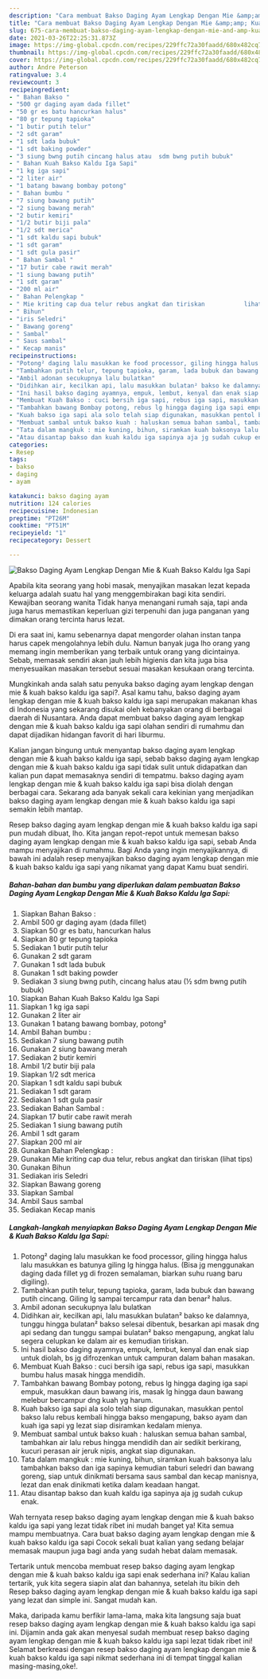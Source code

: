 ```yaml
---
description: "Cara membuat Bakso Daging Ayam Lengkap Dengan Mie &amp;amp; Kuah Bakso Kaldu Iga Sapi yang nikmat dan Mudah Dibuat"
title: "Cara membuat Bakso Daging Ayam Lengkap Dengan Mie &amp;amp; Kuah Bakso Kaldu Iga Sapi yang nikmat dan Mudah Dibuat"
slug: 675-cara-membuat-bakso-daging-ayam-lengkap-dengan-mie-and-amp-kuah-bakso-kaldu-iga-sapi-yang-nikmat-dan-mudah-dibuat
date: 2021-03-26T22:25:31.873Z
image: https://img-global.cpcdn.com/recipes/229ffc72a30faadd/680x482cq70/bakso-daging-ayam-lengkap-dengan-mie-kuah-bakso-kaldu-iga-sapi-foto-resep-utama.jpg
thumbnail: https://img-global.cpcdn.com/recipes/229ffc72a30faadd/680x482cq70/bakso-daging-ayam-lengkap-dengan-mie-kuah-bakso-kaldu-iga-sapi-foto-resep-utama.jpg
cover: https://img-global.cpcdn.com/recipes/229ffc72a30faadd/680x482cq70/bakso-daging-ayam-lengkap-dengan-mie-kuah-bakso-kaldu-iga-sapi-foto-resep-utama.jpg
author: Andre Peterson
ratingvalue: 3.4
reviewcount: 3
recipeingredient:
- " Bahan Bakso "
- "500 gr daging ayam dada fillet"
- "50 gr es batu hancurkan halus"
- "80 gr tepung tapioka"
- "1 butir putih telur"
- "2 sdt garam"
- "1 sdt lada bubuk"
- "1 sdt baking powder"
- "3 siung bwng putih cincang halus atau  sdm bwng putih bubuk"
- " Bahan Kuah Bakso Kaldu Iga Sapi"
- "1 kg iga sapi"
- "2 liter air"
- "1 batang bawang bombay potong"
- " Bahan bumbu "
- "7 siung bawang putih"
- "2 siung bawang merah"
- "2 butir kemiri"
- "1/2 butir biji pala"
- "1/2 sdt merica"
- "1 sdt kaldu sapi bubuk"
- "1 sdt garam"
- "1 sdt gula pasir"
- " Bahan Sambal "
- "17 butir cabe rawit merah"
- "1 siung bawang putih"
- "1 sdt garam"
- "200 ml air"
- " Bahan Pelengkap "
- " Mie kriting cap dua telur rebus angkat dan tiriskan           lihat tips"
- " Bihun"
- "iris Seledri"
- " Bawang goreng"
- " Sambal"
- " Saus sambal"
- " Kecap manis"
recipeinstructions:
- "Potong² daging lalu masukkan ke food processor, giling hingga halus lalu masukkan es batunya giling lg hingga halus. (Bisa jg menggunakan daging dada fillet yg di frozen semalaman, biarkan suhu ruang baru digiling)."
- "Tambahkan putih telur, tepung tapioka, garam, lada bubuk dan bawang putih cincang. Giling lg sampai tercampur rata dan benar² halus."
- "Ambil adonan secukupnya lalu bulatkan"
- "Didihkan air, kecilkan api, lalu masukkan bulatan² bakso ke dalamnya, tunggu hingga bulatan² bakso selesai dibentuk, besarkan api masak dng api sedang dan tunggu sampai bulatan² bakso mengapung, angkat lalu segera celupkan ke dalam air es kemudian tiriskan."
- "Ini hasil bakso daging ayamnya, empuk, lembut, kenyal dan enak siap untuk diolah, bs jg difrozenkan untuk campuran dalam bahan masakan."
- "Membuat Kuah Bakso : cuci bersih iga sapi, rebus iga sapi, masukkan bumbu halus masak hingga mendidih."
- "Tambahkan bawang Bombay potong, rebus lg hingga daging iga sapi empuk, masukkan daun bawang iris, masak lg hingga daun bawang melebur bercampur dng kuah yg harum."
- "Kuah bakso iga sapi ala solo telah siap digunakan, masukkan pentol bakso lalu rebus kembali hingga bakso mengapung, bakso ayam dan kuah iga sapi yg lezat siap disiramkan kedalam mienya."
- "Membuat sambal untuk bakso kuah : haluskan semua bahan sambal, tambahkan air lalu rebus hingga mendidih dan air sedikit berkirang, kucuri perasan air jeruk nipis, angkat siap digunakan."
- "Tata dalam mangkuk : mie kuning, bihun, siramkan kuah baksonya lalu tambahkan bakso dan iga sapinya kemudian taburi seledri dan bawang goreng, siap untuk dinikmati bersama saus sambal dan kecap manisnya, lezat dan enak dinikmati ketika dalam keadaan hangat."
- "Atau disantap bakso dan kuah kaldu iga sapinya aja jg sudah cukup enak."
categories:
- Resep
tags:
- bakso
- daging
- ayam

katakunci: bakso daging ayam 
nutrition: 124 calories
recipecuisine: Indonesian
preptime: "PT26M"
cooktime: "PT51M"
recipeyield: "1"
recipecategory: Dessert

---
```



![Bakso Daging Ayam Lengkap Dengan Mie &amp; Kuah Bakso Kaldu Iga Sapi](https://img-global.cpcdn.com/recipes/229ffc72a30faadd/680x482cq70/bakso-daging-ayam-lengkap-dengan-mie-kuah-bakso-kaldu-iga-sapi-foto-resep-utama.jpg)

Apabila kita seorang yang hobi masak, menyajikan masakan lezat kepada keluarga adalah suatu hal yang menggembirakan bagi kita sendiri. Kewajiban seorang  wanita Tidak hanya menangani rumah saja, tapi anda juga harus memastikan keperluan gizi terpenuhi dan juga panganan yang dimakan orang tercinta harus lezat.

Di era  saat ini, kamu sebenarnya dapat mengorder olahan instan tanpa harus capek mengolahnya lebih dulu. Namun banyak juga lho orang yang memang ingin memberikan yang terbaik untuk orang yang dicintainya. Sebab, memasak sendiri akan jauh lebih higienis dan kita juga bisa menyesuaikan masakan tersebut sesuai masakan kesukaan orang tercinta. 



Mungkinkah anda salah satu penyuka bakso daging ayam lengkap dengan mie &amp; kuah bakso kaldu iga sapi?. Asal kamu tahu, bakso daging ayam lengkap dengan mie &amp; kuah bakso kaldu iga sapi merupakan makanan khas di Indonesia yang sekarang disukai oleh kebanyakan orang di berbagai daerah di Nusantara. Anda dapat membuat bakso daging ayam lengkap dengan mie &amp; kuah bakso kaldu iga sapi olahan sendiri di rumahmu dan dapat dijadikan hidangan favorit di hari liburmu.

Kalian jangan bingung untuk menyantap bakso daging ayam lengkap dengan mie &amp; kuah bakso kaldu iga sapi, sebab bakso daging ayam lengkap dengan mie &amp; kuah bakso kaldu iga sapi tidak sulit untuk didapatkan dan kalian pun dapat memasaknya sendiri di tempatmu. bakso daging ayam lengkap dengan mie &amp; kuah bakso kaldu iga sapi bisa diolah dengan berbagai cara. Sekarang ada banyak sekali cara kekinian yang menjadikan bakso daging ayam lengkap dengan mie &amp; kuah bakso kaldu iga sapi semakin lebih mantap.

Resep bakso daging ayam lengkap dengan mie &amp; kuah bakso kaldu iga sapi pun mudah dibuat, lho. Kita jangan repot-repot untuk memesan bakso daging ayam lengkap dengan mie &amp; kuah bakso kaldu iga sapi, sebab Anda mampu menyajikan di rumahmu. Bagi Anda yang ingin menyajikannya, di bawah ini adalah resep menyajikan bakso daging ayam lengkap dengan mie &amp; kuah bakso kaldu iga sapi yang nikamat yang dapat Kamu buat sendiri.

<!--inarticleads1-->

##### Bahan-bahan dan bumbu yang diperlukan dalam pembuatan Bakso Daging Ayam Lengkap Dengan Mie &amp; Kuah Bakso Kaldu Iga Sapi:

1. Siapkan  Bahan Bakso :
1. Ambil 500 gr daging ayam (dada fillet)
1. Siapkan 50 gr es batu, hancurkan halus
1. Siapkan 80 gr tepung tapioka
1. Sediakan 1 butir putih telur
1. Gunakan 2 sdt garam
1. Gunakan 1 sdt lada bubuk
1. Gunakan 1 sdt baking powder
1. Sediakan 3 siung bwng putih, cincang halus atau (½ sdm bwng putih bubuk)
1. Siapkan  Bahan Kuah Bakso Kaldu Iga Sapi
1. Siapkan 1 kg iga sapi
1. Gunakan 2 liter air
1. Gunakan 1 batang bawang bombay, potong²
1. Ambil  Bahan bumbu :
1. Sediakan 7 siung bawang putih
1. Gunakan 2 siung bawang merah
1. Sediakan 2 butir kemiri
1. Ambil 1/2 butir biji pala
1. Siapkan 1/2 sdt merica
1. Siapkan 1 sdt kaldu sapi bubuk
1. Sediakan 1 sdt garam
1. Sediakan 1 sdt gula pasir
1. Sediakan  Bahan Sambal :
1. Siapkan 17 butir cabe rawit merah
1. Sediakan 1 siung bawang putih
1. Ambil 1 sdt garam
1. Siapkan 200 ml air
1. Gunakan  Bahan Pelengkap :
1. Gunakan  Mie kriting cap dua telur, rebus angkat dan tiriskan           (lihat tips)
1. Gunakan  Bihun
1. Sediakan iris Seledri
1. Siapkan  Bawang goreng
1. Siapkan  Sambal
1. Ambil  Saus sambal
1. Sediakan  Kecap manis




<!--inarticleads2-->

##### Langkah-langkah menyiapkan Bakso Daging Ayam Lengkap Dengan Mie &amp; Kuah Bakso Kaldu Iga Sapi:

1. Potong² daging lalu masukkan ke food processor, giling hingga halus lalu masukkan es batunya giling lg hingga halus. (Bisa jg menggunakan daging dada fillet yg di frozen semalaman, biarkan suhu ruang baru digiling).
1. Tambahkan putih telur, tepung tapioka, garam, lada bubuk dan bawang putih cincang. Giling lg sampai tercampur rata dan benar² halus.
1. Ambil adonan secukupnya lalu bulatkan
1. Didihkan air, kecilkan api, lalu masukkan bulatan² bakso ke dalamnya, tunggu hingga bulatan² bakso selesai dibentuk, besarkan api masak dng api sedang dan tunggu sampai bulatan² bakso mengapung, angkat lalu segera celupkan ke dalam air es kemudian tiriskan.
1. Ini hasil bakso daging ayamnya, empuk, lembut, kenyal dan enak siap untuk diolah, bs jg difrozenkan untuk campuran dalam bahan masakan.
1. Membuat Kuah Bakso : cuci bersih iga sapi, rebus iga sapi, masukkan bumbu halus masak hingga mendidih.
1. Tambahkan bawang Bombay potong, rebus lg hingga daging iga sapi empuk, masukkan daun bawang iris, masak lg hingga daun bawang melebur bercampur dng kuah yg harum.
1. Kuah bakso iga sapi ala solo telah siap digunakan, masukkan pentol bakso lalu rebus kembali hingga bakso mengapung, bakso ayam dan kuah iga sapi yg lezat siap disiramkan kedalam mienya.
1. Membuat sambal untuk bakso kuah : haluskan semua bahan sambal, tambahkan air lalu rebus hingga mendidih dan air sedikit berkirang, kucuri perasan air jeruk nipis, angkat siap digunakan.
1. Tata dalam mangkuk : mie kuning, bihun, siramkan kuah baksonya lalu tambahkan bakso dan iga sapinya kemudian taburi seledri dan bawang goreng, siap untuk dinikmati bersama saus sambal dan kecap manisnya, lezat dan enak dinikmati ketika dalam keadaan hangat.
1. Atau disantap bakso dan kuah kaldu iga sapinya aja jg sudah cukup enak.




Wah ternyata resep bakso daging ayam lengkap dengan mie &amp; kuah bakso kaldu iga sapi yang lezat tidak ribet ini mudah banget ya! Kita semua mampu membuatnya. Cara buat bakso daging ayam lengkap dengan mie &amp; kuah bakso kaldu iga sapi Cocok sekali buat kalian yang sedang belajar memasak maupun juga bagi anda yang sudah hebat dalam memasak.

Tertarik untuk mencoba membuat resep bakso daging ayam lengkap dengan mie &amp; kuah bakso kaldu iga sapi enak sederhana ini? Kalau kalian tertarik, yuk kita segera siapin alat dan bahannya, setelah itu bikin deh Resep bakso daging ayam lengkap dengan mie &amp; kuah bakso kaldu iga sapi yang lezat dan simple ini. Sangat mudah kan. 

Maka, daripada kamu berfikir lama-lama, maka kita langsung saja buat resep bakso daging ayam lengkap dengan mie &amp; kuah bakso kaldu iga sapi ini. Dijamin anda gak akan menyesal sudah membuat resep bakso daging ayam lengkap dengan mie &amp; kuah bakso kaldu iga sapi lezat tidak ribet ini! Selamat berkreasi dengan resep bakso daging ayam lengkap dengan mie &amp; kuah bakso kaldu iga sapi nikmat sederhana ini di tempat tinggal kalian masing-masing,oke!.

